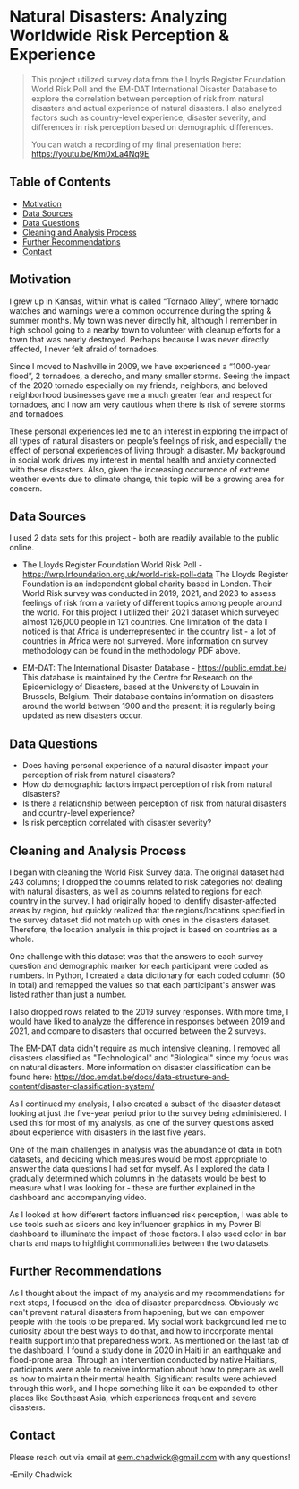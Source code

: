
# Natural Disasters: Analyzing Worldwide Risk Perception & Experience
> This project utilized survey data from the Lloyds Register Foundation World Risk Poll and the EM-DAT International Disaster Database to explore the correlation between perception of risk from natural disasters and actual experience of natural disasters. I also analyzed factors such as country-level experience, disaster severity, and differences in risk perception based on demographic differences.
>
> You can watch a recording of my final presentation here: https://youtu.be/Km0xLa4Nq9E 


## Table of Contents
* [Motivation](#motivation)
* [Data Sources](#data-sources)
* [Data Questions](#data-questions)
* [Cleaning and Analysis Process](#cleaning-and-analysis)
* [Further Recommendations](#recommendations)
* [Contact](#contact)



## Motivation
I grew up in Kansas, within what is called “Tornado Alley”, where tornado watches and warnings were a common occurrence during the spring & summer months. My town was never directly hit, although I remember in high school going to a nearby town to volunteer with cleanup efforts for a town that was nearly destroyed. Perhaps because I was never directly affected, I never felt afraid of tornadoes. 

Since I moved to Nashville in 2009, we have experienced a “1000-year flood”, 2 tornadoes, a derecho, and many smaller storms. Seeing the impact of the 2020 tornado especially on my friends, neighbors, and beloved neighborhood businesses gave me a much greater fear and respect for tornadoes, and I now am very cautious when there is risk of severe storms and tornadoes. 

These personal experiences led me to an interest in exploring the impact of all types of natural disasters on people’s feelings of risk, and especially the effect of personal experiences of living through a disaster. My background in social work drives my interest in mental health and anxiety connected with these disasters. Also, given the increasing occurrence of extreme weather events due to climate change, this topic will be a growing area for concern.


## Data Sources
I used 2 data sets for this project - both are readily available to the public online. 

- The Lloyds Register Foundation World Risk Poll - https://wrp.lrfoundation.org.uk/world-risk-poll-data
The Lloyds Register Foundation is an independent global charity based in London. 
Their World Risk survey was conducted in 2019, 2021, and 2023 to assess feelings of risk from a variety of different topics among people around the world. 
For this project I utilized their 2021 dataset which surveyed almost 126,000 people in 121 countries. One limitation of the data I noticed is that Africa is underrepresented in the country list - a lot of countries in Africa were not surveyed.
More information on survey methodology can be found in the methodology PDF above.

- EM-DAT: The International Disaster Database - https://public.emdat.be/
This database is maintained by the Centre for Research on the Epidemiology of Disasters, based at the University of Louvain in Brussels, Belgium. Their database contains information on disasters around the world between 1900 and the present; it is regularly being updated as new disasters occur. 
  

## Data Questions
- Does having personal experience of a natural disaster impact your perception of risk from natural disasters? 
- How do demographic factors impact perception of risk from natural disasters? 
- Is there a relationship between perception of risk from natural disasters and country-level experience? 
- Is risk perception correlated with disaster severity?


## Cleaning and Analysis Process
I began with cleaning the World Risk Survey data. The original dataset had 243 columns; I dropped the columns related to risk categories not dealing with natural disasters, as well as columns related to regions for each country in the survey. I had originally hoped to identify disaster-affected areas by region, but quickly realized that the regions/locations specified in the survey dataset did not match up with ones in the disasters dataset. Therefore, the location analysis in this project is based on countries as a whole.

One challenge with this dataset was that the answers to each survey question and demographic marker for each participant were coded as numbers. In Python, I created a data dictionary for each coded column (50 in total) and remapped the values so that each participant's answer was listed rather than just a number. 

I also dropped rows related to the 2019 survey responses. With more time, I would have liked to analyze the difference in responses between 2019 and 2021, and compare to disasters that occurred between the 2 surveys.

The EM-DAT data didn't require as much intensive cleaning. I removed all disasters classified as "Technological" and "Biological" since my focus was on natural disasters. More information on disaster classification can be found here: https://doc.emdat.be/docs/data-structure-and-content/disaster-classification-system/

As I continued my analysis, I also created a subset of the disaster dataset looking at just the five-year period prior to the survey being administered. I used this for most of my analysis, as one of the survey questions asked about experience with disasters in the last five years. 

One of the main challenges in analysis was the abundance of data in both datasets, and deciding which measures would be most appropriate to answer the data questions I had set for myself. As I explored the data I gradually determined which columns in the datasets would be best to measure what I was looking for - these are further explained in the dashboard and accompanying video.

As I looked at how different factors influenced risk perception, I was able to use tools such as slicers and key influencer graphics in my Power BI dashboard to illuminate the impact of those factors. I also used color in bar charts and maps to highlight commonalities between the two datasets.

## Further Recommendations
As I thought about the impact of my analysis and my recommendations for next steps, I focused on the idea of disaster preparedness. Obviously we can't prevent natural disasters from happening, but we can empower people with the tools to be prepared. My social work background led me to curiosity about the best ways to do that, and how to incorporate mental health support into that preparedness work. As mentioned on the last tab of the dashboard, I found a study done in 2020 in Haiti in an earthquake and flood-prone area. Through an intervention conducted by native Haitians, participants were able to receive information about how to prepare as well as how to maintain their mental health. Significant results were achieved through this work, and I hope something like it can be expanded to other places like Southeast Asia, which experiences frequent and severe disasters.   

## Contact
Please reach out via email at eem.chadwick@gmail.com with any questions! 

-Emily Chadwick


